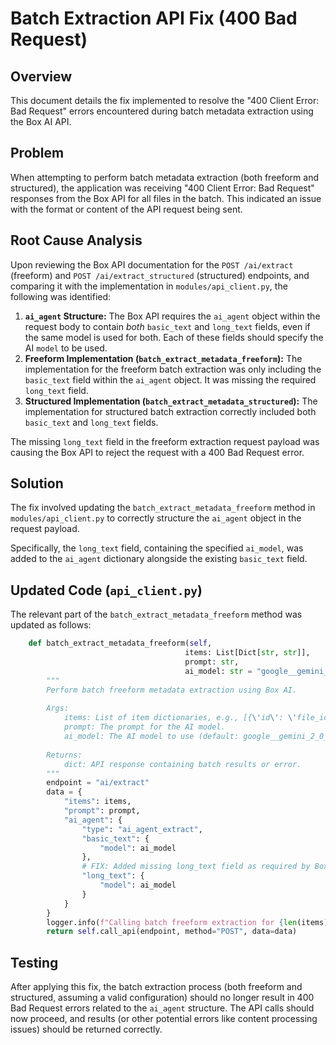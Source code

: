 # Batch Extraction API Fix (400 Bad Request)

## Overview

This document details the fix implemented to resolve the "400 Client Error: Bad Request" errors encountered during batch metadata extraction using the Box AI API.

## Problem

When attempting to perform batch metadata extraction (both freeform and structured), the application was receiving "400 Client Error: Bad Request" responses from the Box API for all files in the batch. This indicated an issue with the format or content of the API request being sent.

## Root Cause Analysis

Upon reviewing the Box API documentation for the `POST /ai/extract` (freeform) and `POST /ai/extract_structured` (structured) endpoints, and comparing it with the implementation in `modules/api_client.py`, the following was identified:

1.  **`ai_agent` Structure:** The Box API requires the `ai_agent` object within the request body to contain *both* `basic_text` and `long_text` fields, even if the same model is used for both. Each of these fields should specify the AI `model` to be used.
2.  **Freeform Implementation (`batch_extract_metadata_freeform`):** The implementation for the freeform batch extraction was only including the `basic_text` field within the `ai_agent` object. It was missing the required `long_text` field.
3.  **Structured Implementation (`batch_extract_metadata_structured`):** The implementation for structured batch extraction correctly included both `basic_text` and `long_text` fields.

The missing `long_text` field in the freeform extraction request payload was causing the Box API to reject the request with a 400 Bad Request error.

## Solution

The fix involved updating the `batch_extract_metadata_freeform` method in `modules/api_client.py` to correctly structure the `ai_agent` object in the request payload.

Specifically, the `long_text` field, containing the specified `ai_model`, was added to the `ai_agent` dictionary alongside the existing `basic_text` field.

## Updated Code (`api_client.py`)

The relevant part of the `batch_extract_metadata_freeform` method was updated as follows:

```python
    def batch_extract_metadata_freeform(self, 
                                       items: List[Dict[str, str]], 
                                       prompt: str, 
                                       ai_model: str = "google__gemini_2_0_flash_001") -> Dict[str, Any]:
        """
        Perform batch freeform metadata extraction using Box AI.
        
        Args:
            items: List of item dictionaries, e.g., [{\'id\': \'file_id_1\', \'type\': \'file\'}, ...]
            prompt: The prompt for the AI model.
            ai_model: The AI model to use (default: google__gemini_2_0_flash_001).
            
        Returns:
            dict: API response containing batch results or error.
        """
        endpoint = "ai/extract"
        data = {
            "items": items,
            "prompt": prompt,
            "ai_agent": {
                "type": "ai_agent_extract",
                "basic_text": {
                    "model": ai_model
                },
                # FIX: Added missing long_text field as required by Box API
                "long_text": {
                    "model": ai_model 
                }
            }
        }
        logger.info(f"Calling batch freeform extraction for {len(items)} items.")
        return self.call_api(endpoint, method="POST", data=data)
```

## Testing

After applying this fix, the batch extraction process (both freeform and structured, assuming a valid configuration) should no longer result in 400 Bad Request errors related to the `ai_agent` structure. The API calls should now proceed, and results (or other potential errors like content processing issues) should be returned correctly.
